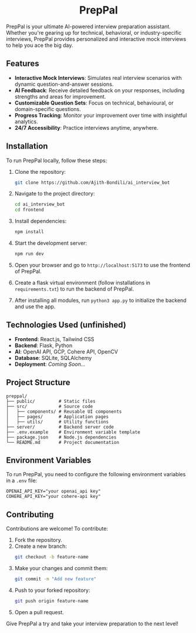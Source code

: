 <div align="center">

# PrepPal

</div>

PrepPal is your ultimate AI-powered interview preparation assistant. Whether you're gearing up for technical, behavioral, or industry-specific interviews, PrepPal provides personalized and interactive mock interviews to help you ace the big day.

## Features

- **Interactive Mock Interviews**: Simulates real interview scenarios with dynamic question-and-answer sessions.
- **AI Feedback**: Receive detailed feedback on your responses, including strengths and areas for improvement.
- **Customizable Question Sets**: Focus on technical, behavioural, or domain-specific questions.
- **Progress Tracking**: Monitor your improvement over time with insightful analytics.
- **24/7 Accessibility**: Practice interviews anytime, anywhere.


## Installation

To run PrepPal locally, follow these steps:

1. Clone the repository:
   ```bash
   git clone https://github.com/Ajith-Bondili/ai_interview_bot
   ```

2. Navigate to the project directory:
   ```bash
   cd ai_interview_bot
   cd frontend
   ```

3. Install dependencies:
   ```bash
   npm install
   ```

4. Start the development server:
   ```bash
   npm run dev
   ```

5. Open your browser and go to `http://localhost:5173` to use the frontend of PrepPal.

6. Create a flask virtual environment (follow installations in ```requirements.txt```) to run the backend of PrepPal.

7. After installing all modules, run ```python3 app.py``` to initialize the backend and use the app.

## Technologies Used (unfinished)

- **Frontend**: React.js, Tailwind CSS
- **Backend**: Flask, Python
- **AI**: OpenAI API, GCP, Cohere API, OpenCV
- **Database**: SQLite, SQLAlchemy
- **Deployment**: _Coming Soon..._

## Project Structure

```plaintext
preppal/
├── public/         # Static files
├── src/            # Source code
│   ├── components/ # Reusable UI components
│   ├── pages/      # Application pages
│   ├── utils/      # Utility functions
├── server/         # Backend server code
├── .env.example    # Environment variable template
├── package.json    # Node.js dependencies
└── README.md       # Project documentation
```

## Environment Variables

To run PrepPal, you need to configure the following environment variables in a `.env` file:

```env
OPENAI_API_KEY="your openai_api key"
COHERE_API_KEY="your cohere-api key"
```

## Contributing

Contributions are welcome! To contribute:

1. Fork the repository.
2. Create a new branch:
   ```bash
   git checkout -b feature-name
   ```
3. Make your changes and commit them:
   ```bash
   git commit -m "Add new feature"
   ```
4. Push to your forked repository:
   ```bash
   git push origin feature-name
   ```
5. Open a pull request.

Give PrepPal a try and take your interview preparation to the next level!
